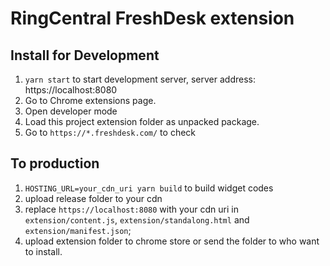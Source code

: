 # RingCentral FreshDesk extension


## Install for Development

1. `yarn start` to start development server, server address: https://localhost:8080
2. Go to Chrome extensions page.
3. Open developer mode
4. Load this project extension folder as unpacked package.
5. Go to `https://*.freshdesk.com/` to check

## To production

1. `HOSTING_URL=your_cdn_uri yarn build` to build widget codes
2. upload release folder to your cdn
3. replace `https://localhost:8080` with your cdn uri in `extension/content.js`, `extension/standalong.html` and `extension/manifest.json`;
4. upload extension folder to chrome store or send the folder to who want to install.
